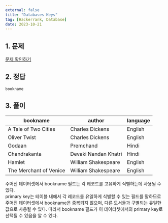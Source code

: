 ```yaml
---
external: false
title: "Databases Keys"
tag: [Hackerrank, Database]
date: 2023-10-21
---
```


## 1. 문제

[문제 확인하기](https://www.hackerrank.com/challenges/databases-keys/problem?isFullScreen=true)

## 2. 정답

```textile
bookname
```

## 3. 풀이

| bookname                  | author                  | language |
|---------------------------|-------------------------|----------|
| A Tale of Two Cities      | Charles Dickens         | English  |
| Oliver Twist              | Charles Dickens         | English  |
| Godaan                    | Premchand               | Hindi    |
| Chandrakanta              | Devaki Nandan Khatri    | Hindi    |
| Hamlet                    | William Shakespeare      | English  |
| The Merchant of Venice    | William Shakespeare      | English  |

주어진 데이터셋에서 bookname 필드는 각 레코드를 고유하게 식별하는데 사용될 수 있다.  
primary key는 테이블 내에서 각 레코드를 유일하게 식별할 수 있는 필드를 말하므로 주어진 데이터셋에서 bookname은 중복되지 않으며, 다른 도서들과 구별되는 유일한 값으로 사용될 수 있다. 따라서 bookname 필드가 이 데이터셋에서의 primary key로 선택될 수 있음을 알 수 있다.

